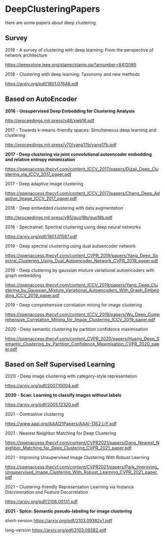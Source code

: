 # DeepClusteringPapers
Here are some papers about deep clustering.

## Survey

2018 - A survey of clustering with deep learning: From the perspective of network architecture

https://ieeexplore.ieee.org/stamp/stamp.jsp?arnumber=8412085

2018 - Clustering with deep learning: Taxonomy and new methods

https://arxiv.org/pdf/1801.07648.pdf

## Based on AutoEncoder

**2016 - Unsupervised Deep Embedding for Clustering Analysis**

http://proceedings.mlr.press/v48/xieb16.pdf

2017 - Towards k-means-friendly spaces: Simultaneous deep learning and clustering

http://proceedings.mlr.press/v70/yang17b/yang17b.pdf

**2017 - Deep clustering via joint convolutional autoencoder embedding and relative entropy minimization**

https://openaccess.thecvf.com/content_ICCV_2017/papers/Dizaji_Deep_Clustering_via_ICCV_2017_paper.pdf

2017 - Deep adaptive image clustering

https://openaccess.thecvf.com/content_ICCV_2017/papers/Chang_Deep_Adaptive_Image_ICCV_2017_paper.pdf

2018 - Deep embedded clustering with data augmentation

http://proceedings.mlr.press/v95/guo18b/guo18b.pdf

2018 - Spectralnet: Spectral clustering using deep neural networks

https://arxiv.org/pdf/1801.01587.pdf

2019 - Deep spectral clustering using dual autoencoder network

https://openaccess.thecvf.com/content_CVPR_2019/papers/Yang_Deep_Spectral_Clustering_Using_Dual_Autoencoder_Network_CVPR_2019_paper.pdf

2019 - Deep clustering by gaussian mixture variational autoencoders with graph embedding

https://openaccess.thecvf.com/content_ICCV_2019/papers/Yang_Deep_Clustering_by_Gaussian_Mixture_Variational_Autoencoders_With_Graph_Embedding_ICCV_2019_paper.pdf

2019 - Deep comprehensive correlation mining for image clustering

https://openaccess.thecvf.com/content_ICCV_2019/papers/Wu_Deep_Comprehensive_Correlation_Mining_for_Image_Clustering_ICCV_2019_paper.pdf

2020 - Deep semantic clustering by partition confidence maximisation

https://openaccess.thecvf.com/content_CVPR_2020/papers/Huang_Deep_Semantic_Clustering_by_Partition_Confidence_Maximisation_CVPR_2020_paper.pdf

## Based on Self Supervised Learning

2020 - Deep image clustering with category-style representation

https://arxiv.org/pdf/2007.10004.pdf

**2020 - Scan: Learning to classify images without labels**

https://arxiv.org/pdf/2005.12320.pdf

2021 - Contrastive clustering

https://www.aaai.org/AAAI21Papers/AAAI-1352.LiY.pdf

2021 - Nearest Neighbor Matching for Deep Clustering

https://openaccess.thecvf.com/content/CVPR2021/papers/Dang_Nearest_Neighbor_Matching_for_Deep_Clustering_CVPR_2021_paper.pdf

2021 - Improving Unsupervised Image Clustering With Robust Learning

https://openaccess.thecvf.com/content/CVPR2021/papers/Park_Improving_Unsupervised_Image_Clustering_With_Robust_Learning_CVPR_2021_paper.pdf

2021 - Clustering-friendly Representation Learning via Instance Discrimination and Feature Decorrelation

https://arxiv.org/pdf/2106.00131.pdf

**2021 - Spice: Semantic pseudo-labeling for image clustering**

short-version https://arxiv.org/pdf/2103.09382v1.pdf

long-version https://arxiv.org/pdf/2103.09382.pdf

